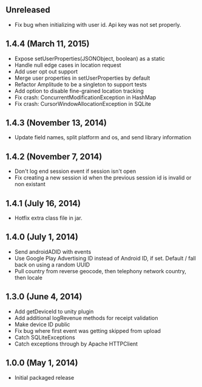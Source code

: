 ## Unreleased

* Fix bug when initializing with user id. Api key was not set properly.

## 1.4.4 (March 11, 2015)

* Expose setUserProperties(JSONObject, boolean) as a static
* Handle null edge cases in location request
* Add user opt out support
* Merge user properties in setUserProperties by default
* Refactor Amplitude to be a singleton to support tests
* Add option to disable fine-grained location tracking
* Fix crash: ConcurrentModificationException in HashMap
* Fix crash: CursorWindowAllocationException in SQLite

## 1.4.3 (November 13, 2014)

* Update field names, split platform and os, and send library information

## 1.4.2 (November 7, 2014)

* Don't log end session event if session isn't open
* Fix creating a new session id when the previous session id is invalid or non existant

## 1.4.1 (July 16, 2014)

* Hotfix extra class file in jar.

## 1.4.0 (July 1, 2014)

* Send androidADID with events
* Use Google Play Advertising ID instead of Android ID, if set. Default / fall back on using a random UUID
* Pull country from reverse geocode, then telephony network country, then locale

## 1.3.0 (June 4, 2014)

* Add getDeviceId to unity plugin
* Add additional logRevenue methods for receipt validation
* Make device ID public
* Fix bug where first event was getting skipped from upload
* Catch SQLiteExceptions
* Catch exceptions through by Apache HTTPClient

## 1.0.0 (May 1, 2014)

* Initial packaged release

